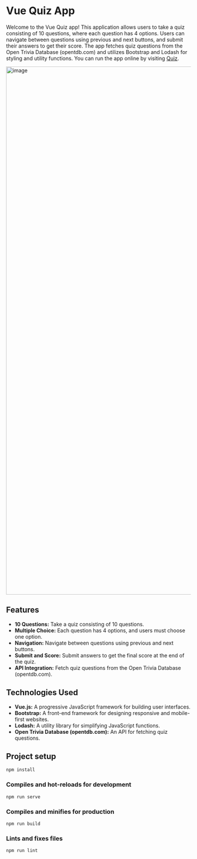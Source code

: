 # Vue Quiz App

Welcome to the Vue Quiz app! This application allows users to take a quiz consisting of 10 questions, where each question has 4 options. Users can navigate between questions using previous and next buttons, and submit their answers to get their score. The app fetches quiz questions from the Open Trivia Database (opentdb.com) and utilizes Bootstrap and Lodash for styling and utility functions. You can run the app online by visiting [Quiz](https://webofdeva-quiz-vue.netlify.app/#/).

<img width="1438" alt="image" src="https://github.com/Devadharshini-Nagarajan/vueQuiz/assets/113491692/c0e9653a-d22f-4d03-933f-205fd4124b81">


## Features

- **10 Questions:** Take a quiz consisting of 10 questions.
- **Multiple Choice:** Each question has 4 options, and users must choose one option.
- **Navigation:** Navigate between questions using previous and next buttons.
- **Submit and Score:** Submit answers to get the final score at the end of the quiz.
- **API Integration:** Fetch quiz questions from the Open Trivia Database (opentdb.com).

## Technologies Used

- **Vue.js:** A progressive JavaScript framework for building user interfaces.
- **Bootstrap:** A front-end framework for designing responsive and mobile-first websites.
- **Lodash:** A utility library for simplifying JavaScript functions.
- **Open Trivia Database (opentdb.com):** An API for fetching quiz questions.


## Project setup

```
npm install
```

### Compiles and hot-reloads for development

```
npm run serve
```

### Compiles and minifies for production

```
npm run build
```

### Lints and fixes files

```
npm run lint
```
